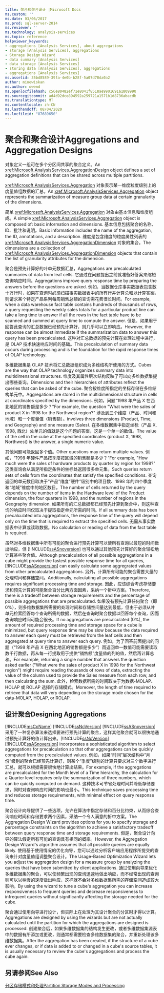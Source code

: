 ```yaml
---
title: 聚合和聚合设计 |Microsoft Docs
ms.custom: ''
ms.date: 03/06/2017
ms.prod: sql-server-2014
ms.reviewer: ''
ms.technology: analysis-services
ms.topic: reference
helpviewer_keywords:
- aggregations [Analysis Services], about aggregations
- storage [Analysis Services], aggregations
- Storage Design Wizard
- data summary [Analysis Services]
- data storage [Analysis Services]
- storing data [Analysis Services], aggregations
- aggregations [Analysis Services]
ms.assetid: 35bd8589-39fa-4e0b-b28f-5a07d70da0a2
author: minewiskan
ms.author: owend
ms.openlocfilehash: c56e80482ef71e8041f8518ae9901691a1809990
ms.sourcegitcommit: ad4d92dce894592a259721a1571b1d8736abacdb
ms.translationtype: MT
ms.contentlocale: zh-CN
ms.lasthandoff: 08/04/2020
ms.locfileid: "87689650"
---
```

# <a name="aggregations-and-aggregation-designs"></a><span data-ttu-id="46a84-102">聚合和聚合设计</span><span class="sxs-lookup"><span data-stu-id="46a84-102">Aggregations and Aggregation Designs</span></span>
  <span data-ttu-id="46a84-103"> 对象定义一组可在多个分区间共享的聚合定义。</span><span class="sxs-lookup"><span data-stu-id="46a84-103">An <xref:Microsoft.AnalysisServices.AggregationDesign> object defines a set of aggregation definitions that can be shared across multiple partitions.</span></span>  
  
 <span data-ttu-id="46a84-104"><xref:Microsoft.AnalysisServices.Aggregation> 对象表示某一维度粒度级别上的度量值组数据的汇总。</span><span class="sxs-lookup"><span data-stu-id="46a84-104">An <xref:Microsoft.AnalysisServices.Aggregation> object represents the summarization of measure group data at certain granularity of the dimensions.</span></span>  
  
 <span data-ttu-id="46a84-105">简单 <xref:Microsoft.AnalysisServices.Aggregation> 对象由基本信息和维度组成。</span><span class="sxs-lookup"><span data-stu-id="46a84-105">A simple <xref:Microsoft.AnalysisServices.Aggregation> object is composed of: basic information and dimensions.</span></span> <span data-ttu-id="46a84-106">基本信息包括聚合的名称、ID、批注和说明。</span><span class="sxs-lookup"><span data-stu-id="46a84-106">Basic information includes the name of the aggregation, the ID, annotations, and a description.</span></span> <span data-ttu-id="46a84-107">维度是包含维度的粒度属性列表的 <xref:Microsoft.AnalysisServices.AggregationDimension> 对象的集合。</span><span class="sxs-lookup"><span data-stu-id="46a84-107">The dimensions are a collection of <xref:Microsoft.AnalysisServices.AggregationDimension> objects that contain the list of granularity attributes for the dimension.</span></span>  
  
 <span data-ttu-id="46a84-108">聚合是预先计算好的叶单元数据汇总，</span><span class="sxs-lookup"><span data-stu-id="46a84-108">Aggregations are precalculated summaries of data from leaf cells.</span></span> <span data-ttu-id="46a84-109">它通过在问题提出之前就准备好答案来缩短查询响应时间。</span><span class="sxs-lookup"><span data-stu-id="46a84-109">Aggregations improve query response time by preparing the answers before the questions are asked.</span></span> <span data-ttu-id="46a84-110">例如，当数据仓库事实数据表包含数十万行时，如果在查询时必须扫描事实数据表中的所有行并计算总和以计算答案，则请求某个特定产品系列每周销售总额的查询需花费很长时间。</span><span class="sxs-lookup"><span data-stu-id="46a84-110">For example, when a data warehouse fact table contains hundreds of thousands of rows, a query requesting the weekly sales totals for a particular product line can take a long time to answer if all the rows in the fact table have to be scanned and summed at query time to compute the answer.</span></span> <span data-ttu-id="46a84-111">但是，如果用于回答此查询的汇总数据已经预先计算好，则几乎可以立即响应。</span><span class="sxs-lookup"><span data-stu-id="46a84-111">However, the response can be almost immediate if the summarization data to answer this query has been precalculated.</span></span> <span data-ttu-id="46a84-112">这种对汇总数据的预先计算在处理过程中进行，是 OLAP 技术快速响应时间的基础。</span><span class="sxs-lookup"><span data-stu-id="46a84-112">This precalculation of summary data occurs during processing and is the foundation for the rapid response times of OLAP technology.</span></span>  
  
 <span data-ttu-id="46a84-113">多维数据集是 OLAP 技术将汇总数据组织成为多维结构所使用的方式。</span><span class="sxs-lookup"><span data-stu-id="46a84-113">Cubes are the way that OLAP technology organizes summary data into multidimensional structures.</span></span> <span data-ttu-id="46a84-114">维度及其属性层次结构反映了可以向多维数据集提出哪些查询。</span><span class="sxs-lookup"><span data-stu-id="46a84-114">Dimensions and their hierarchies of attributes reflect the queries that can be asked of the cube.</span></span> <span data-ttu-id="46a84-115">聚合按维度所指定的坐标存储在多维结构单元中。</span><span class="sxs-lookup"><span data-stu-id="46a84-115">Aggregations are stored in the multidimensional structure in cells at coordinates specified by the dimensions.</span></span> <span data-ttu-id="46a84-116">例如，问题“1998 年产品 X 在西北地区的销售额是多少？”</span><span class="sxs-lookup"><span data-stu-id="46a84-116">For example, the question "What were the sales of product X in 1998 for the Northwest region?"</span></span> <span data-ttu-id="46a84-117">涉及到三个维度（产品、时间和地域）和一个度量值（销售额）。</span><span class="sxs-lookup"><span data-stu-id="46a84-117">involves three dimensions (Product, Time, and Geography) and one measure (Sales).</span></span> <span data-ttu-id="46a84-118">在多维数据集中指定坐标（产品 X, 1998, 西北）处单元的值就是这个问题的答案，这是一个单一的数值。</span><span class="sxs-lookup"><span data-stu-id="46a84-118">The value of the cell in the cube at the specified coordinates (product X, 1998, Northwest) is the answer, a single numeric value.</span></span>  
  
 <span data-ttu-id="46a84-119">其他问题可能返回多个值。</span><span class="sxs-lookup"><span data-stu-id="46a84-119">Other questions may return multiple values.</span></span> <span data-ttu-id="46a84-120">例如，“1998 年硬件产品按季度按区域的销售额是多少？”</span><span class="sxs-lookup"><span data-stu-id="46a84-120">For example, "How much were the sales of hardware products by quarter by region for 1998?"</span></span> <span data-ttu-id="46a84-121">这类查询会从满足所指定条件的坐标处返回很多单元集。</span><span class="sxs-lookup"><span data-stu-id="46a84-121">Such queries return sets of cells from the coordinates that satisfy the specified conditions.</span></span> <span data-ttu-id="46a84-122">查询返回的单元数目取决于“产品”维度“硬件”级别中的项目数、1998 年的四个季度和“地域”维度中的地区数目。</span><span class="sxs-lookup"><span data-stu-id="46a84-122">The number of cells returned by the query depends on the number of items in the Hardware level of the Product dimension, the four quarters in 1998, and the number of regions in the Geography dimension.</span></span> <span data-ttu-id="46a84-123">如果所有的汇总数据都已经预先计算到聚合中，则这种查询的响应时间仅取决于提取指定单元所需的时间。</span><span class="sxs-lookup"><span data-stu-id="46a84-123">If all summary data has been precalculated into aggregations, the response time of the query will depend only on the time that is required to extract the specified cells.</span></span> <span data-ttu-id="46a84-124">无需从事实数据表中计算或读取数据。</span><span class="sxs-lookup"><span data-stu-id="46a84-124">No calculation or reading of data from the fact table is required.</span></span>  
  
 <span data-ttu-id="46a84-125">虽然对多维数据集中所有可能的聚合进行预先计算可以使所有查询以最短的时间做出响应，但 [!INCLUDE[ssASnoversion](../../includes/ssasnoversion-md.md)] 也可以通过其他预先计算好的聚合轻松地计算某些聚合值。</span><span class="sxs-lookup"><span data-stu-id="46a84-125">Although precalculation of all possible aggregations in a cube might provide the fastest possible response time for all queries, [!INCLUDE[ssASnoversion](../../includes/ssasnoversion-md.md)] can easily calculate some aggregrated values from other precalculated aggregations.</span></span> <span data-ttu-id="46a84-126">另外，计算所有可能的聚合需要大量的处理时间和存储空间。</span><span class="sxs-lookup"><span data-stu-id="46a84-126">Additionally, calculating all possible aggregations requires significant processing time and storage.</span></span> <span data-ttu-id="46a84-127">因此，应该综合考虑存储要求和预先计算的可能聚合百分比两方面因素，采纳一个折中方案。</span><span class="sxs-lookup"><span data-stu-id="46a84-127">Therefore, there is a tradeoff between storage requirements and the percentage of possible aggregations that are precalculated.</span></span> <span data-ttu-id="46a84-128">如果没有预先计算任何聚合（即 0%），则多维数据集所需要的处理时间和存储空间量达到最低，但由于必须从叶单元检索回答每个查询所需的数据，然后在查询时聚合数据以回答每个查询，因而查询响应时间可能会很长。</span><span class="sxs-lookup"><span data-stu-id="46a84-128">If no aggregations are precalculated (0%), the amount of required processing time and storage space for a cube is minimized, but query response time may be slow because the data required to answer each query must be retrieved from the leaf cells and then aggregated at query time to answer each query.</span></span> <span data-ttu-id="46a84-129">例如，为了回答前面提出的问题（“1998 年产品 X 在西北地区的销售额是多少”）而返回单一数值可能需要读取数千行数据，再从每一行提取用于提供“销售额”度量值的列的值，然后再计算总和。</span><span class="sxs-lookup"><span data-stu-id="46a84-129">For example, returning a single number that answers the question asked earlier ("What were the sales of product X in 1998 for the Northwest region") might require reading thousands of rows of data, extracting the value of the column used to provide the Sales measure from each row, and then calculating the sum.</span></span> <span data-ttu-id="46a84-130">此外，检索数据所需的时间取决于为数据-MOLAP、HOLAP 或 ROLAP 选择的存储模式。</span><span class="sxs-lookup"><span data-stu-id="46a84-130">Moreover, the length of time required to retrieve that data will very depending on the storage mode chosen for the data-MOLAP, HOLAP, or ROLAP.</span></span>  
  
## <a name="designing-aggregations"></a><span data-ttu-id="46a84-131">设计聚合</span><span class="sxs-lookup"><span data-stu-id="46a84-131">Designing Aggregations</span></span>  
 [!INCLUDE[msCoName](../../includes/msconame-md.md)] <span data-ttu-id="46a84-132">[!INCLUDE[ssNoVersion](../../includes/ssnoversion-md.md)] [!INCLUDE[ssASnoversion](../../includes/ssasnoversion-md.md)] 采用了一种复杂算法来选择要进行预先计算的聚合，这样其他聚合就可以很快地通过预先计算好的值计算出来。</span><span class="sxs-lookup"><span data-stu-id="46a84-132">[!INCLUDE[ssNoVersion](../../includes/ssnoversion-md.md)] [!INCLUDE[ssASnoversion](../../includes/ssasnoversion-md.md)] incorporates a sophisticated algorithm to select aggregations for precalculation so that other aggregations can be quickly computed from the precalculated values.</span></span> <span data-ttu-id="46a84-133">例如，如果“时间”层次结构中“月份”级别的聚合已经预先计算好，则某个“季度”级别的计算只要求对三个数字进行汇总，就可以根据需要很快地计算出结果。</span><span class="sxs-lookup"><span data-stu-id="46a84-133">For example, if the aggregations are precalculated for the Month level of a Time hierarchy, the calculation for a Quarter level requires only the summarization of three numbers, which can be quickly computed on demand.</span></span> <span data-ttu-id="46a84-134">这种技术可节省处理时间并降低存储要求，同时对查询响应时间的影响也最小。</span><span class="sxs-lookup"><span data-stu-id="46a84-134">This technique saves processing time and reduces storage requirements, with minimal effect on query response time.</span></span>  
  
 <span data-ttu-id="46a84-135">聚合设计向导提供了一些选项，允许在算法中指定存储和百分比约束，从而综合查询响应时间和存储要求两个因素，采纳一个令人满意的折中方案。</span><span class="sxs-lookup"><span data-stu-id="46a84-135">The Aggregation Design Wizard provides options for you to specify storage and percentage constraints on the algorithm to achieve a satisfactory tradeoff between query response time and storage requirements.</span></span> <span data-ttu-id="46a84-136">但是，聚合设计向导的算法假定所有可能的查询具有相同的概率。</span><span class="sxs-lookup"><span data-stu-id="46a84-136">However, the Aggregation Design Wizard's algorithm assumes that all possible queries are equally likely.</span></span> <span data-ttu-id="46a84-137">使用基于使用情况的优化向导，您可以通过分析客户端应用程序所提交的查询来针对度量值组调整聚合设计。</span><span class="sxs-lookup"><span data-stu-id="46a84-137">The Usage-Based Optimization Wizard lets you adjust the aggregation design for a measure group by analyzing the queries that have been submitted by client applications.</span></span> <span data-ttu-id="46a84-138">通过使用向导来优化多维数据集的聚合，可以使频繁出现的查询迅速地做出响应，而不经常出现的查询则可以以稍慢的速度做出响应，这样就不会对多维数据集所需的存储空间造成较大影响。</span><span class="sxs-lookup"><span data-stu-id="46a84-138">By using the wizard to tune a cube's aggregation you can increase responsiveness to frequent queries and decrease responsiveness to infrequent queries without significantly affecting the storage needed for the cube.</span></span>  
  
 <span data-ttu-id="46a84-139">聚合通过使用向导进行设计，但实际上在处理为其设计聚合的分区时才得以计算。</span><span class="sxs-lookup"><span data-stu-id="46a84-139">Aggregations are designed by using the wizards but are not actually calculated until the partition for which the aggregations are designed is processed.</span></span> <span data-ttu-id="46a84-140">创建聚合后，如果多维数据集的结构发生更改，或者多维数据集源表中的数据有所添加或更改，则通常都需要检查多维数据集的聚合，并重新处理该多维数据集。</span><span class="sxs-lookup"><span data-stu-id="46a84-140">After the aggregation has been created, if the structure of a cube ever changes, or if data is added to or changed in a cube's source tables, it is usually necessary to review the cube's aggregations and process the cube again.</span></span>  
  
## <a name="see-also"></a><span data-ttu-id="46a84-141">另请参阅</span><span class="sxs-lookup"><span data-stu-id="46a84-141">See Also</span></span>  
 [<span data-ttu-id="46a84-142">分区存储模式和处理</span><span class="sxs-lookup"><span data-stu-id="46a84-142">Partition Storage Modes and Processing</span></span>](partitions-partition-storage-modes-and-processing.md)  
  
  
